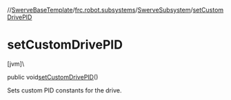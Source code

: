 //[SwerveBaseTemplate](../../../index.md)/[frc.robot.subsystems](../index.md)/[SwerveSubsystem](index.md)/[setCustomDrivePID](set-custom-drive-p-i-d.md)

# setCustomDrivePID

[jvm]\

public void[setCustomDrivePID](set-custom-drive-p-i-d.md)()

Sets custom PID constants for the drive.
